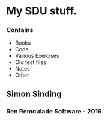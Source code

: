 # My SDU stuff.
### Contains
* Books
* Code
* Various Exercises
* Old test files
* Notes
* Other

## Simon Sinding
### Ren Remoulade Software - 2016